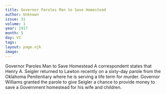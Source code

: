```yaml
---
title: Governor Paroles Man to Save Homestead
author: Unknown
issue: 31
volume: 1
year: 1917
month: 5
day: VI
tags:
layout: page.njk
image:
---
```

Governor Paroles Man to Save Homestead   A correspondent states that Henry A. Seigler returned to Lawton recently on a sixty-day parole from the Oklahoma Penitentiary where he is serving a life term for murder. Governor Williams granted the parole to give Seigler a chance to provide money to save a Government homestead for his wife and children.    




